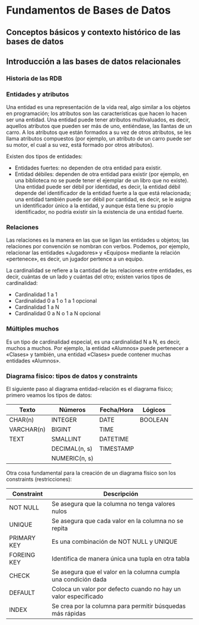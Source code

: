 # Fundamentos de Bases de Datos

## Conceptos básicos y contexto histórico de las bases de datos

## Introducción a las bases de datos relacionales
### Historia de las RDB


### Entidades y atributos
Una entidad es una representación de la vida real, algo similar a los objetos en programación; los atributos son las características que hacen lo hacen ser una entidad. Una entidad puede tener atributos multivaluados, es decir, aquellos atributos que pueden ser más de uno, entiéndase, las llantas de un carro. A los atributos que están formados a su vez de otros atributos, se les llama atributos compuestos (por ejemplo, un atributo de un carro puede ser su motor, el cual a su vez, está formado por otros atributos).

Existen dos tipos de entidades:

- Entidades fuertes: no dependen de otra entidad para existir.
- Entidad débiles: dependen de otra entidad para existir (por ejemplo, en una biblioteca no se puede tener el ejemplar de un libro que no existe). Una entidad puede ser débil por identidad, es decir, la entidad débil depende del identificador de la entidad fuerte a la que está relacionada; una entidad también puede ser débil por cantidad, es decir, se le asigna un identificador único a la entidad, y aunque ésta tiene su propio identificador, no podría existir sin la existencia de una entidad fuerte.

### Relaciones
Las relaciones es la manera en las que se ligan las entidades u objetos; las relaciones por convención se nombran con verbos. Podemos, por ejemplo, relacionar las entidades «Jugadores» y «Equipos» mediante la relación «pertenece», es decir, un jugador pertence a un equipo.

La cardinalidad se refiere a la cantidad de las relaciones entre entidades, es decir, cuántas de un lado y cuántas del otro; existen varios tipos de cardinalidad:

- Cardinalidad 1 a 1
- Cardinalidad 0 a 1 o 1 a 1 opcional
- Cardinalidad 1 a N
- Cardinalidad 0 a N o 1 a N opcional

### Múltiples muchos
Es un tipo de cardinalidad especial, es una cardinalidad N a N, es decir, muchos a muchos. Por ejemplo, la entidad «Alumnos» puede pertenecer a «Clases» y también, una entidad «Clases» puede contener muchas entidades «Alumnos».

### Diagrama físico: tipos de datos y constraints
El siguiente paso al diagrama entidad-relación es el diagrama físico; primero veamos los tipos de datos:

| Texto      | Números       | Fecha/Hora | Lógicos |
|------------|---------------|------------|---------|
| CHAR(n)    | INTEGER       | DATE       | BOOLEAN |
| VARCHAR(n) | BIGINT        | TIME       |         |
| TEXT       | SMALLINT      | DATETIME   |         |
|            | DECIMAL(n, s) | TIMESTAMP  |         |
|            | NUMERIC(n, s) |            |         |

Otra cosa fundamental para la creación de un diagrama físico son los constraints (restricciones):

| Constraint  | Descripción                                                     |
|-------------|-----------------------------------------------------------------|
| NOT NULL    | Se asegura que la columna no tenga valores nulos                |
| UNIQUE      | Se asegura que cada valor en la columna no se repita            |
| PRIMARY KEY | Es una combinación de NOT NULL y UNIQUE                         |
| FOREING KEY | Identifica de manera única una tupla en otra tabla              |
| CHECK       | Se asegura que el valor en la columna cumpla una condición dada |
| DEFAULT     | Coloca un valor por defecto cuando no hay un valor especificado |
| INDEX       | Se crea por la columna para permitir búsquedas más rápidas      |
